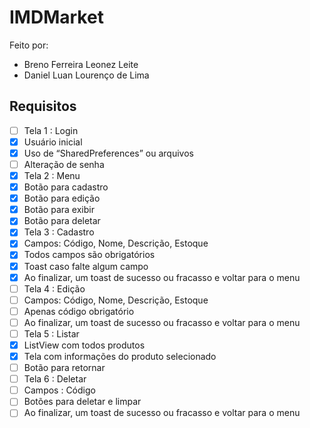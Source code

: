 # IMDMarket

Feito por:
- Breno Ferreira Leonez Leite
- Daniel Luan Lourenço de Lima

## Requisitos

- [ ]  Tela 1 : Login 
  - [X]  Usuário inicial
  - [X]  Uso de “SharedPreferences” ou arquivos
  - [ ]  Alteração de senha
- [X]  Tela 2 : Menu
  - [X]  Botão para cadastro
  - [X]  Botão para edição
  - [X]  Botão para exibir
  - [X]  Botão para deletar
- [X]  Tela 3 : Cadastro
  - [X]  Campos: Código, Nome, Descrição, Estoque
  - [X]  Todos campos são obrigatórios
  - [X]  Toast caso falte algum campo
  - [X]  Ao finalizar, um toast de sucesso ou fracasso e voltar para o menu
- [ ]  Tela 4 : Edição
  - [ ]  Campos: Código, Nome, Descrição, Estoque
  - [ ]  Apenas código obrigatório
  - [ ]  Ao finalizar, um toast de sucesso ou fracasso e voltar para o menu
- [ ]  Tela 5 : Listar
  - [X]  ListView com todos produtos
  - [X]  Tela com informações do produto selecionado
  - [ ]  Botão para retornar
- [ ]  Tela 6 : Deletar
  - [ ]  Campos : Código
  - [ ]  Botões para deletar e limpar
  - [ ]  Ao finalizar, um toast de sucesso ou fracasso e voltar para o menu